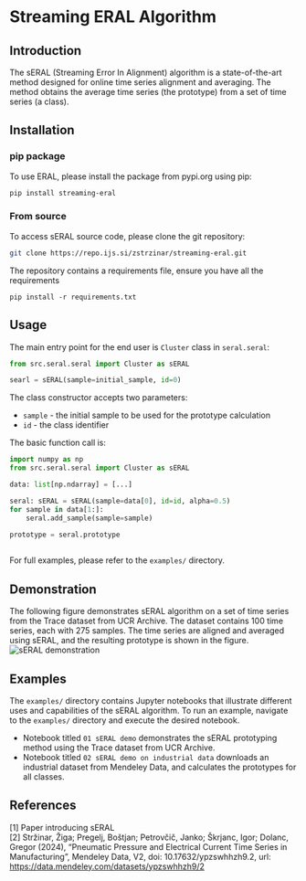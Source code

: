 # Streaming ERAL Algorithm

## Introduction
The sERAL (Streaming Error In Alignment) algorithm is a state-of-the-art method designed for online time series alignment and averaging.
The method obtains the average time series (the prototype) from a set of time series (a class).

## Installation
### pip package

To use ERAL, please install the package from pypi.org using pip:
```bash
pip install streaming-eral
```

### From source
To access sERAL source code, please clone the git repository:
```bash
git clone https://repo.ijs.si/zstrzinar/streaming-eral.git
```

The repository contains a requirements file, ensure you have all the requirements
```
pip install -r requirements.txt
```

## Usage

The main entry point for the end user is `Cluster` class in `seral.seral`:

```py
from src.seral.seral import Cluster as sERAL

searl = sERAL(sample=initial_sample, id=0)
```

The class constructor accepts two parameters:
- `sample` - the initial sample to be used for the prototype calculation
- `id` - the class identifier

The basic function call is:

```py
import numpy as np
from src.seral.seral import Cluster as sERAL

data: list[np.ndarray] = [...]

seral: sERAL = sERAL(sample=data[0], id=id, alpha=0.5)
for sample in data[1:]:
    seral.add_sample(sample=sample)

prototype = seral.prototype
    
```

For full examples, please refer to the `examples/` directory.


## Demonstration
The following figure demonstrates sERAL algorithm on a set of time series from the Trace dataset from UCR Archive. The dataset contains 100 time series, each with 275 samples. The time series are aligned and averaged using sERAL, and the resulting prototype is shown in the figure.
![sERAL demonstration](docs/assets/trace.png)

## Examples

The `examples/` directory contains Jupyter notebooks that illustrate different uses and capabilities of the sERAL algorithm. 
To run an example, navigate to the `examples/` directory and execute the desired notebook.

- Notebook titled `01 sERAL demo` demonstrates the sERAL prototyping method using the Trace dataset from UCR Archive.
- Notebook titled `02 sERAL demo on industrial data` downloads an industrial dataset from Mendeley Data, and calculates the prototypes for all classes.


## References
[1] Paper introducing sERAL\
[2] Stržinar, Žiga; Pregelj, Boštjan; Petrovčič, Janko; Škrjanc, Igor; Dolanc, Gregor (2024), “Pneumatic Pressure and Electrical Current Time Series in Manufacturing”, Mendeley Data, V2, doi: 10.17632/ypzswhhzh9.2, url: https://data.mendeley.com/datasets/ypzswhhzh9/2

